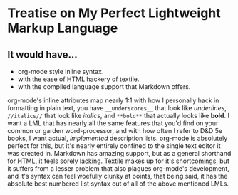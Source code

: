 # Treatise on My Perfect Lightweight Markup Language

## It would have...
- org-mode style inline syntax.
- with the ease of HTML hackery of textile.
- with the compiled language support that Markdown offers.

org-mode's inline attributes map nearly 1:1 with how I personally hack in formatting in plain text, you have `__underscores__` that look like *underlines*,
`//italics//` that look like *italics*, and `**bold**` that actually looks like **bold**. I want a LML that has nearly all the same features that you'd find on
your common or garden word-processor, and with how often I refer to D&D 5e books, I want actual, *implemented* description lists. org-mode is absolutely
perfect for this, but it's nearly entirely confined to the single text editor it was created in. Markdown has amazing support, but as a general shorthand
for HTML, it feels sorely lacking. Textile makes up for it's shortcomings, but it suffers from a lesser problem that also plagues org-mode's development,
and it's syntax can feel woefully clunky at points, that being said, it has the absolute best numbered list syntax out of all of the above mentioned LMLs.
